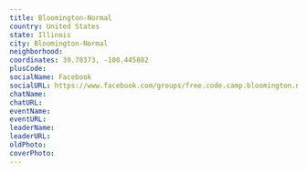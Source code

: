 ```yaml
---
title: Bloomington-Normal
country: United States
state: Illinois
city: Bloomington-Normal
neighborhood: 
coordinates: 39.78373, -100.445882
plusCode:
socialName: Facebook
socialURL: https://www.facebook.com/groups/free.code.camp.bloomington.normal
chatName:
chatURL:
eventName:
eventURL:
leaderName:
leaderURL:
oldPhoto: 
coverPhoto:
---
```

